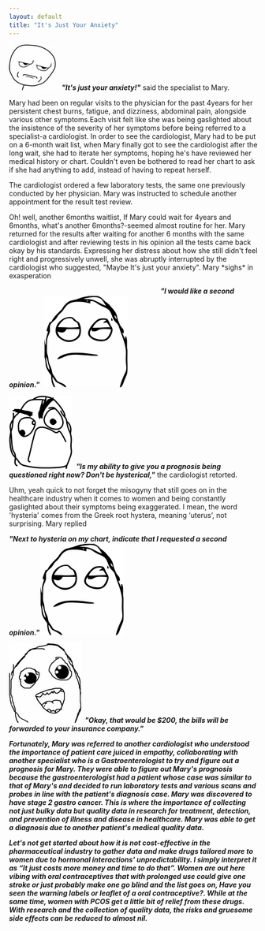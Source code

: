 ```yaml
---
layout: default
title: "It's Just Your Anxiety"
---
```



![](image/meme_stern_face.jpg) &nbsp;&nbsp;<em><strong>"It's just your anxiety!"</strong></em> said the specialist to Mary.


Mary had been on regular visits to the physician for the past 4years for her persistent chest burns, fatigue, and dizziness, abdominal pain, alongside various other symptoms.Each visit felt like she was being gaslighted about the insistence of the severity of her symptoms before being referred to a specialist-a cardiologist. In order to see the cardiologist, Mary had to be put on a 6-month wait list, when Mary finally got to see the cardiologist after the long wait, she had to iterate her symptoms, hoping he's have reviewed her medical history or chart. Couldn't even be bothered to read her chart to ask if she had anything to add, instead of having to repeat herself.


<p>The cardiologist ordered a few laboratory tests, the same one previously conducted by her physician. Mary was instructed to schedule another appointment for the result test review.
</p> Oh! well, another 6months waitlist, If Mary could wait for 4years and 6months, what's another 6months?-seemed almost routine for her. Mary returned for the results after waiting for another 6 months with the same cardiologist and after reviewing tests in his opinion all the tests came back okay by his standards. Expressing her distress about how she still didn't feel right and progressively unwell, she was abruptly interrupted by the cardiologist who suggested, "Maybe It's just your anxiety". Mary *sighs* in exasperation


&nbsp;&nbsp;&nbsp;&nbsp;&nbsp;&nbsp;&nbsp;&nbsp;&nbsp;&nbsp;&nbsp;&nbsp;&nbsp;&nbsp;&nbsp;&nbsp;&nbsp;&nbsp;&nbsp;&nbsp;&nbsp;&nbsp;&nbsp;&nbsp;&nbsp;&nbsp;&nbsp;&nbsp;&nbsp;&nbsp;&nbsp;&nbsp;&nbsp;&nbsp;&nbsp;&nbsp;&nbsp;&nbsp;&nbsp;&nbsp;&nbsp;&nbsp;&nbsp;&nbsp;&nbsp;&nbsp;&nbsp;&nbsp;&nbsp;&nbsp;&nbsp;&nbsp;&nbsp;&nbsp;&nbsp;&nbsp;&nbsp;&nbsp;&nbsp;&nbsp;&nbsp;&nbsp;&nbsp;&nbsp;&nbsp;&nbsp;&nbsp;&nbsp;&nbsp;&nbsp;&nbsp;&nbsp;&nbsp;&nbsp;&nbsp;&nbsp;&nbsp;&nbsp;<em><strong>"I would like a second opinion."</strong></em>&nbsp;&nbsp;![meme_two](image/meme_sigh_face.png)


![](image/meme_face_umph.png)&nbsp;&nbsp;<em><strong>"Is my ability to give you a prognosis being questioned right now? Don't be hysterical,"</strong></em> the cardiologist retorted.

Uhm, yeah quick to not forget the misogyny that still goes on in the healthcare industry when it comes to women and being constantly gaslighted about their symptoms being exaggerated. I mean, the word 'hysteria' comes from the Greek root hystera, meaning ‘uterus’, not surprising. Mary replied


<em><strong>"Next to hysteria on my chart, indicate that I requested a second opinion."<em><strong>![](image/meme_sigh_face.png)

![](image/mem_face_gleamy_eyes.jpg)&nbsp;&nbsp;<em><strong>"Okay, that would be $200, the bills will be forwarded to your insurance company."<em><strong>


Fortunately, Mary was referred to another cardiologist who understood the importance of patient care juiced in empathy, collaborating with another specialist who is a Gastroenterologist to try and figure out a prognosis for Mary. They were able to figure out Mary's prognosis because the gastroenterologist had a  patient whose case was similar to that of Mary's and decided to run laboratory tests and various scans and probes in line with the patient's diagnosis case. Mary was discovered to have stage 2 gastro cancer.  This is where the importance of collecting not just bulky data but quality data in research for treatment, detection, and prevention of illness and disease in healthcare. Mary was able to get a diagnosis due to another patient's medical quality data.


Let's not get started about how it is not cost-effective in the pharmaceutical industry to gather data and make drugs tailored more to women due to hormonal interactions' unpredictability. I simply interpret it as “It just costs more money and time to do that”.  Women are out here vibing with oral contraceptives that with prolonged use could give one stroke or just probably make one go blind and the list goes on, Have you seen the warning labels or leaflet of a oral contraceptive?. While at the same time, women with PCOS get a little bit of relief from these drugs. With research and the collection of quality data, the risks and gruesome side effects can be reduced to almost nil.
